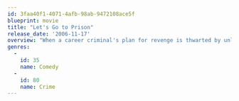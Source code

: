 ```yaml
---
id: 3faa40f1-4071-4afb-98ab-9472108ace5f
blueprint: movie
title: "Let's Go to Prison"
release_date: '2006-11-17'
overview: "When a career criminal's plan for revenge is thwarted by unlikely circumstances, he puts his intended victim's son in his place by putting him in prison...and then joining him."
genres:
  -
    id: 35
    name: Comedy
  -
    id: 80
    name: Crime
---
```


